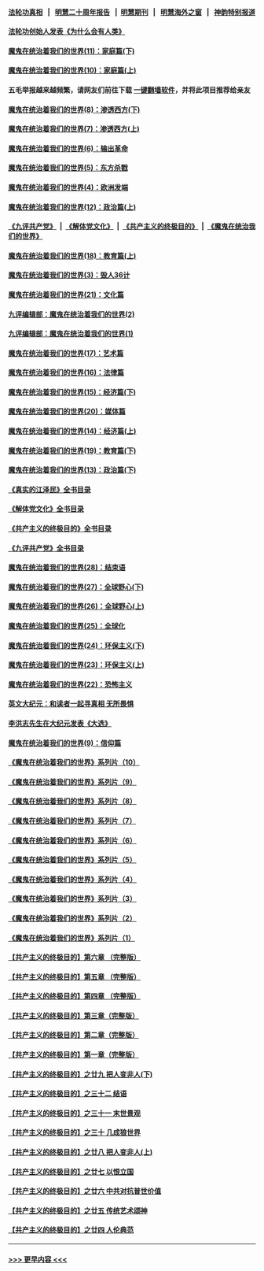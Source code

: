 #### [法轮功真相](https://github.com/gfw-breaker/truth/blob/master/README.md?t=0) &nbsp;&nbsp;|&nbsp;&nbsp; [明慧二十周年报告](https://github.com/gfw-breaker/mh-reports/blob/master/README.md?t=0) &nbsp;&nbsp;|&nbsp;&nbsp;[明慧期刊](https://github.com/gfw-breaker/mh-qikan) &nbsp;&nbsp;|&nbsp;&nbsp; [明慧海外之窗](https://github.com/gfw-breaker/mh-news/blob/master/README.md?t=0) &nbsp;&nbsp;|&nbsp;&nbsp; [神韵特别报道](https://github.com/gfw-breaker/mh-news/blob/master/shenyun.md?t=0)
#### [法轮功创始人发表《为什么会有人类》](../pages/nsc422/n13912117.md?t=03111843) 
#### [魔鬼在统治着我们的世界(11)：家庭篇(下)](../pages/nsc422/n10440961.md?t=03111843) 
#### [魔鬼在统治着我们的世界(10)：家庭篇(上)](../pages/nsc422/n10435448.md?t=03111843) 
#### 五毛举报越来越频繁，请网友们前往下载 [一键翻墙软件](https://github.com/gfw-breaker/ssr-accounts)，并将此项目推荐给亲友
#### [魔鬼在统治着我们的世界(8)：渗透西方(下)](../pages/nsc422/n10429603.md?t=03111843) 
#### [魔鬼在统治着我们的世界(7)：渗透西方(上)](../pages/nsc422/n10426013.md?t=03111843) 
#### [魔鬼在统治着我们的世界(6)：输出革命](../pages/nsc422/n10421536.md?t=03111843) 
#### [魔鬼在统治着我们的世界(5)：东方杀戮](../pages/nsc422/n10417707.md?t=03111843) 
#### [魔鬼在统治着我们的世界(4)：欧洲发端](../pages/nsc422/n10414890.md?t=03111843) 
#### [魔鬼在统治着我们的世界(12)：政治篇(上)](../pages/nsc422/n10444576.md?t=03111843) 
#### [《九评共产党》](https://github.com/begood0513/9ping.md/blob/master/README.md) &nbsp;|&nbsp; [《解体党文化》](../../../../jtdwh.md/blob/master/README.md)  &nbsp;|&nbsp; [《共产主义的终极目的》](../../../../gczydzjmd.md/blob/master/README.md) &nbsp;|&nbsp; [《魔鬼在统治我们的世界》](../../../../mgztzwmdsj.md/blob/master/README.md) 
#### [魔鬼在统治着我们的世界(18)：教育篇(上)](../pages/nsc422/n10526970.md?t=03111843) 
#### [魔鬼在统治着我们的世界(3)：毁人36计](../pages/nsc422/n10411583.md?t=03111843) 
#### [魔鬼在统治着我们的世界(21)：文化篇](../pages/nsc422/n10597706.md?t=03111843) 
#### [九评编辑部：魔鬼在统治着我们的世界(2)](../pages/nsc422/n10410036.md?t=03111843) 
#### [九评编辑部：魔鬼在统治着我们的世界(1)](../pages/nsc422/n10406825.md?t=03111843) 
#### [魔鬼在统治着我们的世界(17)：艺术篇](../pages/nsc422/n10499093.md?t=03111843) 
#### [魔鬼在统治着我们的世界(16)：法律篇](../pages/nsc422/n10485969.md?t=03111843) 
#### [魔鬼在统治着我们的世界(15)：经济篇(下)](../pages/nsc422/n10469975.md?t=03111843) 
#### [魔鬼在统治着我们的世界(20)：媒体篇](../pages/nsc422/n10586579.md?t=03111843) 
#### [魔鬼在统治着我们的世界(14)：经济篇(上)](../pages/nsc422/n10457370.md?t=03111843) 
#### [魔鬼在统治着我们的世界(19)：教育篇(下)](../pages/nsc422/n10564808.md?t=03111843) 
#### [魔鬼在统治着我们的世界(13)：政治篇(下)](../pages/nsc422/n10448270.md?t=03111843) 
#### [《真实的江泽民》全书目录](../pages/nsc422/n13721399.md?t=03111843) 
#### [《解体党文化》全书目录](../pages/nsc422/n13721157.md?t=03111843) 
#### [《共产主义的终极目的》全书目录](../pages/nsc422/n13721048.md?t=03111843) 
#### [《九评共产党》全书目录](../pages/nsc422/n13708085.md?t=03111843) 
#### [魔鬼在统治着我们的世界(28)：结束语](../pages/nsc422/n10936246.md?t=03111843) 
#### [魔鬼在统治着我们的世界(27)：全球野心(下)](../pages/nsc422/n10928319.md?t=03111843) 
#### [魔鬼在统治着我们的世界(26)：全球野心(上)](../pages/nsc422/n10900318.md?t=03111843) 
#### [魔鬼在统治着我们的世界(25)：全球化](../pages/nsc422/n10788205.md?t=03111843) 
#### [魔鬼在统治着我们的世界(24)：环保主义(下)](../pages/nsc422/n10695307.md?t=03111843) 
#### [魔鬼在统治着我们的世界(23)：环保主义(上)](../pages/nsc422/n10688613.md?t=03111843) 
#### [魔鬼在统治着我们的世界(22)：恐怖主义](../pages/nsc422/n10614727.md?t=03111843) 
#### [英文大纪元：和读者一起寻真相 无所畏惧](../pages/nsc422/n12542027.md?t=03111843) 
#### [李洪志先生在大纪元发表《大选》](../pages/nsc422/n12534746.md?t=03111843) 
#### [魔鬼在统治着我们的世界(9)：信仰篇](../pages/nsc422/n10432159.md?t=03111843) 
#### [《魔鬼在统治着我们的世界》系列片（10）](../pages/nsc422/n12292670.md?t=03111843) 
#### [《魔鬼在统治着我们的世界》系列片（9）](../pages/nsc422/n12290859.md?t=03111843) 
#### [《魔鬼在统治着我们的世界》系列片（8）](../pages/nsc422/n12287445.md?t=03111843) 
#### [《魔鬼在统治着我们的世界》系列片（7）](../pages/nsc422/n12283425.md?t=03111843) 
#### [《魔鬼在统治着我们的世界》系列片（6）](../pages/nsc422/n12282314.md?t=03111843) 
#### [《魔鬼在统治着我们的世界》系列片（5）](../pages/nsc422/n12281419.md?t=03111843) 
#### [《魔鬼在统治着我们的世界》系列片（4）](../pages/nsc422/n12274024.md?t=03111843) 
#### [《魔鬼在统治着我们的世界》系列片（3）](../pages/nsc422/n12271322.md?t=03111843) 
#### [《魔鬼在统治着我们的世界》系列片（2）](../pages/nsc422/n12269049.md?t=03111843) 
#### [《魔鬼在统治着我们的世界》系列片（1）](../pages/nsc422/n12267575.md?t=03111843) 
#### [【共产主义的终极目的】第六章 （完整版）](../pages/nsc422/n11428913.md?t=03111843) 
#### [【共产主义的终极目的】第五章 （完整版）](../pages/nsc422/n11428912.md?t=03111843) 
#### [【共产主义的终极目的】第四章 （完整版）](../pages/nsc422/n11428907.md?t=03111843) 
#### [【共产主义的终极目的】第三章（完整版）](../pages/nsc422/n11428848.md?t=03111843) 
#### [【共产主义的终极目的】第二章（完整版）](../pages/nsc422/n11428831.md?t=03111843) 
#### [【共产主义的终极目的】第一章（完整版）](../pages/nsc422/n11417651.md?t=03111843) 
#### [【共产主义的终极目的】之廿九 把人变非人(下)](../pages/nsc422/n11344140.md?t=03111843) 
#### [【共产主义的终极目的】之三十二 结语](../pages/nsc422/n11360535.md?t=03111843) 
#### [【共产主义的终极目的】之三十一 末世景观](../pages/nsc422/n11351129.md?t=03111843) 
#### [【共产主义的终极目的】之三十 几成狼世界](../pages/nsc422/n11348280.md?t=03111843) 
#### [【共产主义的终极目的】之廿八 把人变非人(上)](../pages/nsc422/n11340492.md?t=03111843) 
#### [【共产主义的终极目的】之廿七 以恨立国](../pages/nsc422/n11336944.md?t=03111843) 
#### [【共产主义的终极目的】之廿六 中共对抗普世价值](../pages/nsc422/n11324785.md?t=03111843) 
#### [【共产主义的终极目的】之廿五 传统艺术颂神](../pages/nsc422/n11296396.md?t=03111843) 
#### [【共产主义的终极目的】之廿四 人伦典范](../pages/nsc422/n11296397.md?t=03111843) 

----
#### [ >>> 更早内容 <<< ](../indexes/nsc422-earlier.md)
